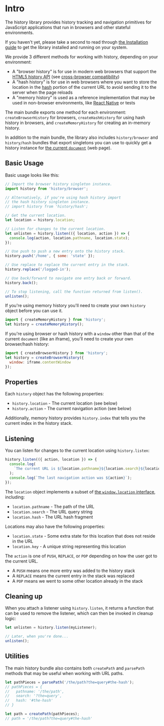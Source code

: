 # Intro

The history library provides history tracking and navigation primitives for
JavaScript applications that run in browsers and other stateful environments.

If you haven't yet, please take a second to read through [the Installation
guide](installation.md) to get the library installed and running on your system.

We provide 3 different methods for working with history, depending on your
environment:

- A "browser history" is for use in modern web browsers that support
  the [HTML5 history API](http://diveintohtml5.info/history.html) (see
  [cross-browser compatibility](http://caniuse.com/#feat=history))
- A "hash history" is for use in web browsers where you want to store the 
  location in the
  [hash](https://developer.mozilla.org/en-US/docs/Web/API/HTMLHyperlinkElementUtils/hash)
  portion of the current URL to avoid sending it to the server when the page
  reloads
- A "memory history" is used as a reference implementation that may be used in 
  non-browser environments, like [React
  Native](https://facebook.github.io/react-native/) or tests

The main bundle exports one method for each environment: `createBrowserHistory`
for browsers, `createHashHistory` for using hash history in browsers,  and
`createMemoryHistory` for creating an in-memory history.

In addition to the main bundle, the library also includes `history/browser` and
`history/hash` bundles that export singletons you can use to quickly get a
history instance for [the current
`document`](https://developer.mozilla.org/en-US/docs/Web/API/Window/document)
(web page).

## Basic Usage

Basic usage looks like this:

```js
// Import the browser history singleton instance.
import history from 'history/browser';

// Alternatively, if you're using hash history import
// the hash history singleton instance.
// import history from 'history/hash';

// Get the current location.
let location = history.location;

// Listen for changes to the current location.
let unlisten = history.listen(({ location, action }) => {
  console.log(action, location.pathname, location.state);
});

// Use push to push a new entry onto the history stack.
history.push('/home', { some: 'state' });

// Use replace to replace the current entry in the stack.
history.replace('/logged-in');

// Use back/forward to navigate one entry back or forward.
history.back();

// To stop listening, call the function returned from listen().
unlisten();
```

If you're using memory history you'll need to create your own `history` object
before you can use it.

```js
import { createMemoryHistory } from 'history';
let history = createMemoryHistory();
```

If you're using browser or hash history with a `window` other than that of the
current `document` (like an iframe), you'll need to create your own browser/hash
history:

```js
import { createBrowserHistory } from 'history';
let history = createBrowserHistory({
  window: iframe.contentWindow
});
```

## Properties

Each `history` object has the following properties:

- `history.location` - The current location (see below)
- `history.action` - The current navigation action (see below)

Additionally, memory history provides `history.index` that tells you the current
index in the history stack.

## Listening

You can listen for changes to the current location using `history.listen`:

```js
history.listen(({ action, location }) => {
  console.log(
    `The current URL is ${location.pathname}${location.search}${location.hash}`
  );
  console.log(`The last navigation action was ${action}`);
});
```

The `location` object implements a subset of [the `window.location`
interface](https://developer.mozilla.org/en-US/docs/Web/API/Location),
including:

- `location.pathname` - The path of the URL
- `location.search` - The URL query string
- `location.hash` - The URL hash fragment

Locations may also have the following properties:

- `location.state` - Some extra state for this location that does not reside in 
  the URL
- `location.key` - A unique string representing this location

The `action` is one of `PUSH`, `REPLACE`, or `POP` depending on how the user got
to the current URL.

- A `PUSH` means one more entry was added to the history stack
- A `REPLACE` means the current entry in the stack was replaced
- A `POP` means we went to some other location already in the stack

## Cleaning up

When you attach a listener using `history.listen`, it returns a function that
can be used to remove the listener, which can then be invoked in cleanup logic:

```js
let unlisten = history.listen(myListener);

// Later, when you're done...
unlisten();
```

## Utilities

The main history bundle also contains both `createPath` and `parsePath` methods
that may be useful when working with URL paths.

```js
let pathPieces = parsePath('/the/path?the=query#the-hash');
// pathPieces = {
//   pathname: '/the/path',
//   search: '?the=query',
//   hash: '#the-hash'
// }

let path = createPath(pathPieces);
// path = '/the/path?the=query#the-hash'
```
